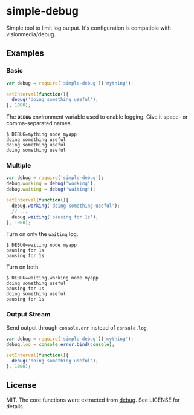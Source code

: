 
# simple-debug

Simple tool to limit log output. It's configuration is compatible with visionmedia/debug.

## Examples

### Basic

```js
var debug = require('simple-debug')('mything');

setInterval(function(){
  debug('doing something useful');
}, 1000);
```

The __`DEBUG`__ environment variable used to enable logging. Give it space- or comma-separated names.

```console
$ DEBUG=mything node myapp
doing something useful
doing something useful
doing something useful
```

### Multiple

```js
var debug = require('simple-debug');
debug.working = debug('working');
debug.waiting = debug('waiting');

setInterval(function(){
  debug.working('doing something useful');
  // ...
  debug.waiting('pausing for 1s');
}, 1000);
```

Turn on only the `waiting` log.

```console
$ DEBUG=waiting node myapp
pausing for 1s
pausing for 1s
```

Turn on both.

```console
$ DEBUG=waiting,working node myapp
doing something useful
pausing for 1s
doing something useful
pausing for 1s
```

### Output Stream

Send output through `console.err` instead of `console.log`.

```js
var debug = require('simple-debug')('mything');
debug.log = console.error.bind(console);

setInterval(function(){
  debug('doing something useful');
}, 1000);
```

## License 

MIT. The core functions were extracted from [debug][debug]. See LICENSE for details.

[debug]: https://github.com/senchalabs/debug

